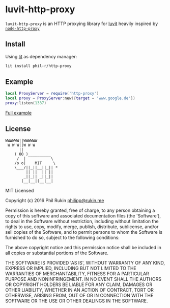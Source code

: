 # luvit-http-proxy
`luvit-http-proxy` is an HTTP proxying library for [luvit](https://luvit.io) heavily inspired by [`node-http-proxy`](https://github.com/nodejitsu/node-http-proxy)

## Install
Using [lit](https://github.com/luvit/lit) as dependency manager:

```bash
lit install phil-r/http-proxy
```

## Example

```lua
local ProxyServer = require('http-proxy')
local proxy = ProxyServer:new({target = 'www.google.de'})
proxy:listen(1337)
```
[Full example](https://github.com/luvitrocks/luvit-http-proxy/blob/master/examples/simple.lua)

## License

```
WWWWWW||WWWWWW
 W W W||W W W
      ||
    ( OO )__________
     /  |           \
    /o o|    MIT     \
    \___/||_||__||_|| *
         || ||  || ||
        _||_|| _||_||
       (__|__|(__|__|
```

MIT Licensed

Copyright (c) 2016 Phil Rukin [philipp@rukin.me](mailto:philipp@rukin.me)

Permission is hereby granted, free of charge, to any person obtaining
a copy of this software and associated documentation files (the
'Software'), to deal in the Software without restriction, including
without limitation the rights to use, copy, modify, merge, publish,
distribute, sublicense, and/or sell copies of the Software, and to
permit persons to whom the Software is furnished to do so, subject to
the following conditions:

The above copyright notice and this permission notice shall be
included in all copies or substantial portions of the Software.

THE SOFTWARE IS PROVIDED 'AS IS', WITHOUT WARRANTY OF ANY KIND,
EXPRESS OR IMPLIED, INCLUDING BUT NOT LIMITED TO THE WARRANTIES OF
MERCHANTABILITY, FITNESS FOR A PARTICULAR PURPOSE AND NONINFRINGEMENT.
IN NO EVENT SHALL THE AUTHORS OR COPYRIGHT HOLDERS BE LIABLE FOR ANY
CLAIM, DAMAGES OR OTHER LIABILITY, WHETHER IN AN ACTION OF CONTRACT,
TORT OR OTHERWISE, ARISING FROM, OUT OF OR IN CONNECTION WITH THE
SOFTWARE OR THE USE OR OTHER DEALINGS IN THE SOFTWARE.
